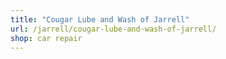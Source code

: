 ```yaml
---
title: "Cougar Lube and Wash of Jarrell"
url: /jarrell/cougar-lube-and-wash-of-jarrell/
shop: car repair
---
```


